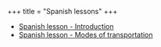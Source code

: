 +++
title = "Spanish lessons"
+++

  - [Spanish lesson - Introduction](/en/Spanish_lesson_-_Introduction)
  - [Spanish lesson - Modes of
    transportation](/en/Spanish_lesson_-_Modes_of_transportation)

